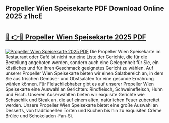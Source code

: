## Propeller Wien Speisekarte PDF Download Online 2025 z1hcE

# <h2><a href="http://gcbfa9p.nevu.top/?p=Propeller+Wien+Speisekarte">🔗 👉🔴 Propeller Wien Speisekarte 2025 PDF</a></h2>

[![Propeller Wien Speisekarte 2025 PDF](https://i.imgur.com/dBaPXMq.png)](http://gcbfa9p.nevu.top/?p=Propeller+Wien+Speisekarte)
Die Propeller Wien Speisekarte im Restaurant oder Café ist nicht nur eine Liste der Gerichte, die für die Bestellung angeboten werden, sondern auch eine Gelegenheit für Sie, ein köstliches und für Ihren Geschmack geeignetes Gericht zu wählen. Auf unserer Propeller Wien Speisekarte bieten wir einen Salatbereich an, in dem Sie aus frischen Gemüse- und Obstsalaten für eine gesunde Ernährung wählen können. Für Fleischliebhaber gibt es auf unserer Propeller Wien Speisekarte eine Auswahl an Gerichten: Rindfleisch, Schweinefleisch, Huhn und Fisch. Unseren Auserwählten bieten wir exquisite Gerichte wie Schaschlik und Steak an, die auf einem alten, natürlichen Feuer zubereitet werden. Unsere Propeller Wien Speisekarte bietet eine große Auswahl an Desserts, von traditionellen Torten und Kuchen bis hin zu exquisiten Crème Brûlée und Schokoladen-Fan-Si.
